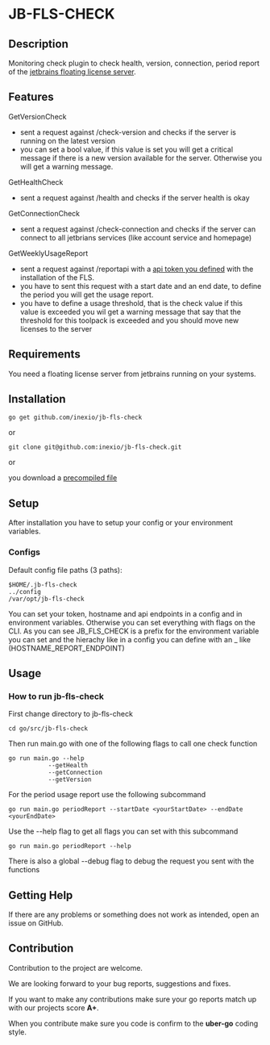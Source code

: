# JB-FLS-CHECK

## Description

Monitoring check plugin to check health, version, connection, period report of the [jetbrains floating license server](https://www.jetbrains.com/de-de/license-server/).  

## Features

GetVersionCheck

- sent a request against /check-version and checks if the server is running on the latest version
- you can set a bool value, if this value is set you will get a critical message if there is a new version available for the server. Otherwise you will get a warning message.

GetHealthCheck

- sent a request against /health and checks if the server health is okay

GetConnectionCheck

- sent a request against /check-connection and checks if the server can connect to all jetbrians services (like account service and homepage)

GetWeeklyUsageReport

- sent a request against /reportapi with a [api token you defined](https://www.jetbrains.com/help/license_server/detailed_server_usage_statistics.html#ad8) with the installation of the FLS.
- you have to sent this request with a start date and an end date, to define the period you will get the usage report.
- you have to define a usage threshold, that is the check value if this value is exceeded you wil get a warning message that say that the threshold for this toolpack is exceeded and you should move new licenses to the server

## Requirements

You need a floating license server from jetbrains running on your systems.

## Installation

```
go get github.com/inexio/jb-fls-check
```

or 

```
git clone git@github.com:inexio/jb-fls-check.git
```

or 

you download a [precompiled file](https://github.com/inexio/jb-fls-check/releases)

## Setup

After installation you have to setup your config or your environment variables.

### Configs

Default config file paths (3 paths): 

```
$HOME/.jb-fls-check
../config
/var/opt/jb-fls-check
```

You can set your token, hostname and api endpoints in a config and in environment variables. Otherwise you can set everything with flags on the CLI.
As you can see JB_FLS_CHECK is a prefix for the environment variable you can set and the hierachy like in a config you can define with an _ like (HOSTNAME_REPORT_ENDPOINT)

## Usage

### How to run jb-fls-check

First change directory to jb-fls-check

```
cd go/src/jb-fls-check
```

Then run main.go with one of  the following flags to call one check function

```
go run main.go --help
 	       --getHealth
	       --getConnection
	       --getVersion
```



For the period usage report use the following subcommand

```
go run main.go periodReport --startDate <yourStartDate> --endDate <yourEndDate> 
```

Use the --help flag to get all flags you can set with this subcommand

```
go run main.go periodReport --help
```
There is also a global --debug flag to debug the request you sent with the functions

## Getting Help

If there are any problems or something does not work as intended, open an issue on GitHub.

## Contribution

Contribution to the project are welcome.

We are looking forward to your bug reports, suggestions and fixes.

If you want to make any contributions make sure your go reports match up with our projects score **A+**.

When you contribute make sure you code is confirm to the **uber-go** coding style.

